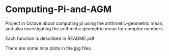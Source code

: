 # Computing-Pi-and-AGM

Project in Octave about computing pi using the arithmetic-geometric mean, and also investigating the arithmetic geometric mean for complex numbers.

Each function is described in README.pdf

There are some nice plots in the jpg files.
